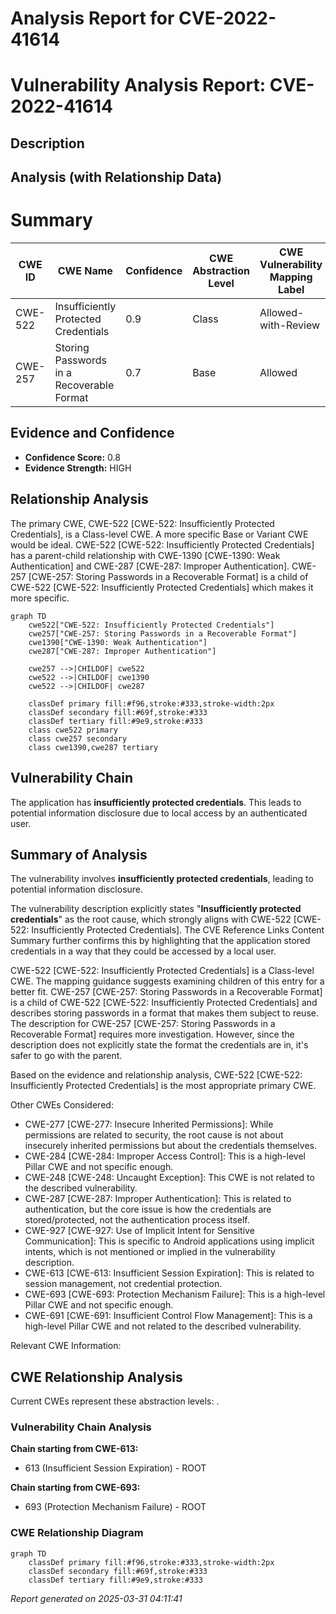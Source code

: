 # Analysis Report for CVE-2022-41614

# Vulnerability Analysis Report: CVE-2022-41614

## Description



## Analysis (with Relationship Data)

# Summary
| CWE ID | CWE Name | Confidence | CWE Abstraction Level | CWE Vulnerability Mapping Label | CWE-Vulnerability Mapping Notes |
|---|---|---|---|---|---|
| CWE-522 | Insufficiently Protected Credentials | 0.9 | Class | Allowed-with-Review | Primary CWE |
| CWE-257 | Storing Passwords in a Recoverable Format | 0.7 | Base | Allowed | Secondary Candidate |

## Evidence and Confidence

*   **Confidence Score:** 0.8
*   **Evidence Strength:** HIGH

## Relationship Analysis
The primary CWE, CWE-522 [CWE-522: Insufficiently Protected Credentials], is a Class-level CWE. A more specific Base or Variant CWE would be ideal. CWE-522 [CWE-522: Insufficiently Protected Credentials] has a parent-child relationship with CWE-1390 [CWE-1390: Weak Authentication] and CWE-287 [CWE-287: Improper Authentication]. CWE-257 [CWE-257: Storing Passwords in a Recoverable Format] is a child of CWE-522 [CWE-522: Insufficiently Protected Credentials] which makes it more specific.

```mermaid
graph TD
    cwe522["CWE-522: Insufficiently Protected Credentials"]
    cwe257["CWE-257: Storing Passwords in a Recoverable Format"]
    cwe1390["CWE-1390: Weak Authentication"]
    cwe287["CWE-287: Improper Authentication"]

    cwe257 -->|CHILDOF| cwe522
    cwe522 -->|CHILDOF| cwe1390
    cwe522 -->|CHILDOF| cwe287

    classDef primary fill:#f96,stroke:#333,stroke-width:2px
    classDef secondary fill:#69f,stroke:#333
    classDef tertiary fill:#9e9,stroke:#333
    class cwe522 primary
    class cwe257 secondary
    class cwe1390,cwe287 tertiary
```

## Vulnerability Chain
The application has **insufficiently protected credentials**. This leads to potential information disclosure due to local access by an authenticated user.

## Summary of Analysis
The vulnerability involves **insufficiently protected credentials**, leading to potential information disclosure.

The vulnerability description explicitly states "**Insufficiently protected credentials**" as the root cause, which strongly aligns with CWE-522 [CWE-522: Insufficiently Protected Credentials]. The CVE Reference Links Content Summary further confirms this by highlighting that the application stored credentials in a way that they could be accessed by a local user.

CWE-522 [CWE-522: Insufficiently Protected Credentials] is a Class-level CWE. The mapping guidance suggests examining children of this entry for a better fit. CWE-257 [CWE-257: Storing Passwords in a Recoverable Format] is a child of CWE-522 [CWE-522: Insufficiently Protected Credentials] and describes storing passwords in a format that makes them subject to reuse. The description for CWE-257 [CWE-257: Storing Passwords in a Recoverable Format] requires more investigation. However, since the description does not explicitly state the format the credentials are in, it's safer to go with the parent.

Based on the evidence and relationship analysis, CWE-522 [CWE-522: Insufficiently Protected Credentials] is the most appropriate primary CWE.

Other CWEs Considered:
*   CWE-277 [CWE-277: Insecure Inherited Permissions]: While permissions are related to security, the root cause is not about insecurely inherited permissions but about the credentials themselves.
*   CWE-284 [CWE-284: Improper Access Control]: This is a high-level Pillar CWE and not specific enough.
*   CWE-248 [CWE-248: Uncaught Exception]: This CWE is not related to the described vulnerability.
*   CWE-287 [CWE-287: Improper Authentication]: This is related to authentication, but the core issue is how the credentials are stored/protected, not the authentication process itself.
*   CWE-927 [CWE-927: Use of Implicit Intent for Sensitive Communication]: This is specific to Android applications using implicit intents, which is not mentioned or implied in the vulnerability description.
*   CWE-613 [CWE-613: Insufficient Session Expiration]: This is related to session management, not credential protection.
*   CWE-693 [CWE-693: Protection Mechanism Failure]: This is a high-level Pillar CWE and not specific enough.
*   CWE-691 [CWE-691: Insufficient Control Flow Management]: This is a high-level Pillar CWE and not related to the described vulnerability.

Relevant CWE Information:


## CWE Relationship Analysis

Current CWEs represent these abstraction levels: .


### Vulnerability Chain Analysis

**Chain starting from CWE-613:**
- 613 (Insufficient Session Expiration) - ROOT


**Chain starting from CWE-693:**
- 693 (Protection Mechanism Failure) - ROOT



### CWE Relationship Diagram

```mermaid
graph TD
    classDef primary fill:#f96,stroke:#333,stroke-width:2px
    classDef secondary fill:#69f,stroke:#333
    classDef tertiary fill:#9e9,stroke:#333
```



*Report generated on 2025-03-31 04:11:41*
